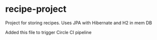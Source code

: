 # recipe-project
Project for storing recipes. Uses JPA with Hibernate and H2 in mem DB

Added this file to trigger Circle CI pipeline
